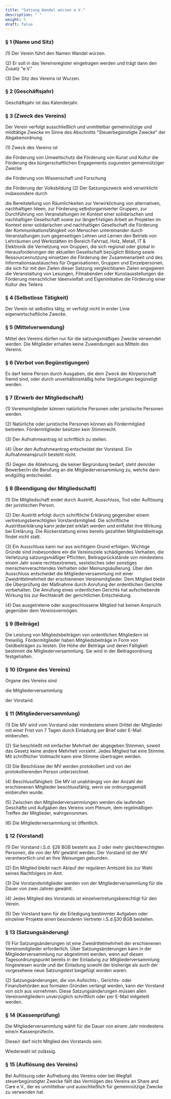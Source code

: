 ```yaml
---
title: "Satzung Wandel würzen e.V."
description: " "
weight: 5
draft: false
---
```

### § 1 (Name und Sitz)

(1) Der Verein führt den Namen Wandel würzen.

(2) Er soll in das Vereinsregister eingetragen werden und trägt dann den Zusatz "e.V."

(3) Der Sitz des Vereins ist Wurzen.

### § 2 (Geschäftsjahr)

Geschäftsjahr ist das Kalenderjahr.

### § 3 (Zweck des Vereins)

Der Verein verfolgt ausschließlich und unmittelbar gemeinnützige und mildtätige Zwecke im Sinne des Abschnitts "Steuerbegünstigte Zwecke" der Abgabenordnung.

(1) Zweck des Vereins ist

die Förderung von Umweltschutz
die Förderung von Kunst und Kultur
die Förderung des bürgerschaftlichen Engagements zugunsten gemeinnütziger Zwecke

die Förderung von Wissenschaft und Forschung

die Förderung der Volksbildung
(2) Der Satzungszweck wird verwirklicht insbesondere durch

die Bereitstellung von Räumlichkeiten zur Verwirklichung von alternativen, nachhaltigen Ideen, zur Förderung selbstorganisierter Gruppen, zur Durchführung von Veranstaltungen im Kontext einer solidarischen und nachhaltigen Gesellschaft sowie zur längerfristigen Arbeit an Projekten im Kontext einer solidarischen und nachhaltigen Gesellschaft
die Förderung der Kommunikationsfähigkeit von Menschen untereinander durch Veranstaltungen zum gegenseitigen Lehren und Lernen
den Betrieb von Lehrräumen und Werkstätten im Bereich Fahrrad, Holz, Metall, IT & Elektronik
die Vernetzung von Gruppen, die sich regional oder global in Herausforderungen der aktuellen Gesellschaft bezüglich Bildung sowie Ressourcennutzung einsetzen
die Förderung der Zusammenarbeit und des Informationsaustausches für Organisationen, Gruppen und Einzelpersonen, die sich für mit den Zielen dieser Satzung vergleichbaren Zielen engagieren
die Veranstaltung von Lesungen, Filmabenden oder Kunstausstellungen
die Förderung menschlicher Ideenvielfalt und Eigeninitiative
die Förderung einer Kultur des Teilens

### § 4 (Selbstlose Tätigkeit)

Der Verein ist selbstlos tätig; er verfolgt nicht in erster Linie eigenwirtschaftliche Zwecke.

### § 5 (Mittelverwendung)

Mittel des Vereins dürfen nur für die satzungsmäßigen Zwecke verwendet werden. Die Mitglieder erhalten keine Zuwendungen aus Mitteln des Vereins.

### § 6 (Verbot von Begünstigungen)

Es darf keine Person durch Ausgaben, die dem Zweck der Körperschaft fremd sind, oder durch unverhältnismäßig hohe Vergütungen begünstigt werden.

### § 7 (Erwerb der Mitgliedschaft)

(1) Vereinsmitglieder können natürliche Personen oder juristische Personen werden.

(2) Natürliche oder juristische Personen können als Fördermitglied beitreten. Fördermitglieder besitzen kein Stimmrecht.

(3) Der Aufnahmeantrag ist schriftlich zu stellen.

(4) Über den Aufnahmeantrag entscheidet der Vorstand. Ein Aufnahmeanspruch besteht nicht.

(5) Gegen die Ablehnung, die keiner Begründung bedarf, steht dem/der Bewerber/in die Berufung an die Mitgliederversammlung zu, welche dann endgültig entscheidet.

### § 8 (Beendigung der Mitgliedschaft)

(1) Die Mitgliedschaft endet durch Austritt, Ausschluss, Tod oder Auflösung der juristischen Person.

(2) Der Austritt erfolgt durch schriftliche Erklärung gegenüber einem vertretungsberechtigten Vorstandsmitglied. Die schriftliche Austrittserklärung kann jederzeit erklärt werden und entfaltet ihre Wirkung bei Erklärung. Die Rückerstattung eines bereits gezahlten Mitgliedsbeitrags findet nicht statt.

(3) Ein Ausschluss kann nur aus wichtigem Grund erfolgen. Wichtige Gründe sind insbesondere ein die Vereinsziele schädigendes Verhalten, die Verletzung satzungsmäßiger Pflichten, Beitragsrückstände von mindestens einem Jahr sowie rechtsextremes, sexistisches oder sonstiges menschenverachtendes Verhalten oder Meinungsäußerung. Über den Ausschluss entscheidet die Mitgliederversammlung mit einer Zweidrittelmehrheit der erschienenen Vereinsmitglieder. Dem Mitglied bleibt die Überprüfung der Maßnahme durch Anrufung der ordentlichen Gerichte vorbehalten. Die Anrufung eines ordentlichen Gerichts hat aufschiebende Wirkung bis zur Rechtskraft der gerichtlichen Entscheidung.

(4) Das ausgetretene oder ausgeschlossene Mitglied hat keinen Anspruch gegenüber dem Vereinsvermögen.

### § 9 (Beiträge)

Die Leistung von Mitgliedsbeiträgen von ordentlichen Mitgliedern ist freiwillig. Fördermitglieder haben Mitgliedsbeiträge in Form von Geldbeiträgen zu leisten. Die Höhe der Beiträge und deren Fälligkeit bestimmt die Mitgliederversammlung. Sie wird in der Beitragsordnung festgehalten.

### § 10 (Organe des Vereins)

Organe des Vereins sind

die Mitgliederversammlung

der Vorstand.

### § 11 (Mitgliederversammlung)

(1) Die MV wird vom Vorstand oder mindestens einem Drittel der Mitglieder mit einer Frist von 7 Tagen durch Einladung per Brief oder E-Mail einberufen.

(2) Sie beschließt mit einfacher Mehrheit der abgegeben Stimmen, soweit das Gesetz keine andere Mehrheit vorsieht. Jedes Mitglied hat eine Stimme. Mit schriftlicher Vollmacht kann eine Stimme übertragen werden.

(3) Die Beschlüsse der MV werden protokolliert und von der protokollierenden Person unterzeichnet.

(4) Beschlussfähigkeit: Die MV ist unabhängig von der Anzahl der erschienenen Mitglieder beschlussfähig, wenn sie ordnungsgemäß einberufen wurde.

(5) Zwischen den Mitgliederversammlungen werden die laufenden Geschäfte und Aufgaben des Vereins vom Plenum, dem regelmäßigen Treffen der Mitglieder, wahrgenommen.

(6) Die Mitgliederversammlung ist öffentlich.

### § 12 (Vorstand)

(1) Der Vorstand i.S.d. §26 BGB besteht aus 2 oder mehr gleichberechtigten Personen, die von der MV gewählt werden. Der Vorstand ist der MV verantwortlich und an ihre Weisungen gebunden.

(2) Ein Mitglied bleibt nach Ablauf der regulären Amtszeit bis zur Wahl seines Nachfolgers im Amt.

(3) Die Vorstandsmitglieder werden von der Mitgliederversammlung für die Dauer von zwei Jahren gewählt.

(4) Jedes Mitglied des Vorstands ist einzelvertretungsberechtigt für den Verein.

(5) Der Vorstand kann für die Erledigung bestimmter Aufgaben oder einzelner Projekte einen besonderen Vertreter i.S.d.§30 BGB bestellen.

### § 13 (Satzungsänderung)

(1) Für Satzungsänderungen ist eine Zweidrittelmehrheit der erschienenen Vereinsmitglieder erforderlich. Über Satzungsänderungen kann in der Mitgliederversammlung nur abgestimmt werden, wenn auf diesen Tagesordnungspunkt bereits in der Einladung zur Mitgliederversammlung hingewiesen wurde und der Einladung sowohl der bisherige als auch der vorgesehene neue Satzungstext beigefügt worden waren.

(2) Satzungsänderungen, die von Aufsichts­-, Gerichts­- oder Finanzbehörden aus formalen Gründen verlangt werden, kann der Vorstand von sich aus vornehmen. Diese Satzungsänderungen müssen allen Vereinsmitgliedern unverzüglich schriftlich oder per E-Mail mitgeteilt werden.

### § 14 (Kassenprüfung)

Die Mitgliederversammlung wählt für die Dauer von einem Jahr mindestens eine/n Kassenprüfer/in.

Diese/r darf nicht Mitglied des Vorstands sein.

Wiederwahl ist zulässig.

### § 15 (Auflösung des Vereins)

Bei Auflösung oder Aufhebung des Vereins oder bei Wegfall steuerbegünstigter Zwecke fällt das Vermögen des Vereins an Share and Care e.V., der es unmittelbar und ausschließlich für gemeinnützige Zwecke zu verwenden hat.

